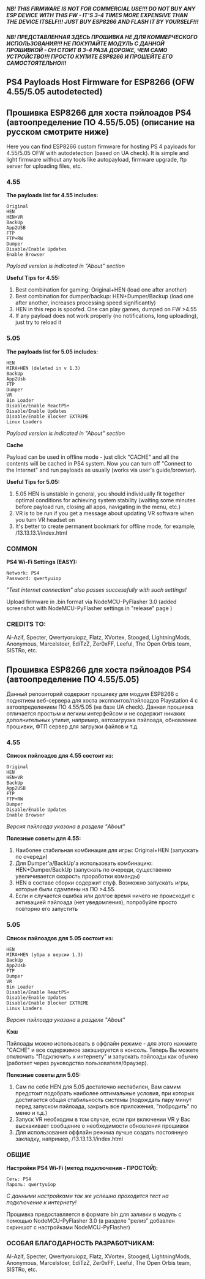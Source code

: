 ##### NB! THIS FIRMWARE IS NOT FOR COMMERCIAL USE!!! DO NOT BUY ANY ESP DEVICE WITH THIS FW - IT'S 3-4 TIMES MORE EXPENSIVE THAN THE DEVICE ITSELF!!! JUST BUY ESP8266 AND FLASH IT BY YOURSELF!!! 

##### NB! ПРЕДСТАВЛЕННАЯ ЗДЕСЬ ПРОШИВКА НЕ ДЛЯ КОММЕРЧЕСКОГО ИСПОЛЬЗОВАНИЯ!!! НЕ ПОКУПАЙТЕ МОДУЛЬ С ДАННОЙ ПРОШИВКОЙ - ОН СТОИТ В 3-4 РАЗА ДОРОЖЕ, ЧЕМ САМО УСТРОЙСТВО!!! ПРОСТО КУПИТЕ ESP8266 И ПРОШЕЙТЕ ЕГО САМОСТОЯТЕЛЬНО!!!

## PS4 Payloads Host Firmware for ESP8266 (OFW 4.55/5.05 autodetected)
## Прошивка ESP8266 для хоста пэйлоадов PS4 (автоопределение ПО 4.55/5.05) (описание на русском смотрите ниже)

Here you can find ESP8266 custom firmware for hosting PS 4 payloads for 4.55/5.05 OFW with autodetection (based on UA check). It is simple and light firmware without any tools like autopayload, firmware upgrade, ftp server for uploading files, etc. 

### 4.55
**The payloads list for 4.55 includes:**

    Original
    HEN
    HEN+VR
    BackUp
    App2USB
    FTP
    FTP+RW
    Dumper
    Disable/Enable Updates
    Enable Browser
    
*Payload version is indicated in "About" section*


**Useful Tips for 4.55:**
1. Best combination for gaming: Original+HEN (load one after another)
2. Best combination for dumper/backup: HEN+Dumper/Backup (load one after another, increases processing speed significantly)
3. HEN in this repo is spoofed. One can play games, dumped on FW >4.55
4. If any payload does not work properly (no notifications, long uploading), just try to reload it


### 5.05
**The payloads list for 5.05 includes:**

    HEN
    MIRA+HEN (deleted in v 1.3)
    BackUp
    App2Usb
    FTP
    Dumper
    VR
    Bin Loader
    Disable/Enable ReactPS+
    Disable/Enable Updates
    Disable/Enable Blocker EXTREME
    Linux Loaders
    
*Payload version is indicated in "About" section*


**Cache**

Payload can be used in offline mode - just click "CACHE" and all the contents will be cached in PS4 system. Now you can turn off "Connect to the Internet" and run payloads as usually (works via user's guide/browser).


**Useful Tips for 5.05:**
1. 5.05 HEN is unstable in general, you should individually fit together optimal conditions for achieving system stability (waiting some minutes before payload run, closing all apps, navigating in the menu, etc.)
2. VR is to be run if you get a message about updating VR software when you turn VR headset on
3. It's better to create permanent bookmark for offline mode, for example, /13.13.13.1/index.html


### COMMON    
**PS4 Wi-Fi Settings (EASY):**

    Network: PS4
    Password: qwertyuiop

*"Test internet connection" also passes successfully with such settings!*


Upload firmware in .bin format via NodeMCU-PyFlasher 3.0 (added screenshot with NodeMCU-PyFlasher settings in "release" page )

### CREDITS TO:

Al-Azif, Specter, Qwertyoruiopz, Flatz, XVortex, Stooged, LightningMods, Anonymous, Marcelstoer, EdiTzZ, Zer0xFF, Leeful, The Open Orbis team, SISTRo, etc.



## Прошивка ESP8266 для хоста пэйлоадов PS4 (автоопределение ПО 4.55/5.05)
Данный репозиторий содержит прошивку для модуля ESP8266 с поднятием веб-сервера для хоста эксплоитов/пэйлоадов Playstation 4 с автоопределением ПО 4.55/5.05 (на базе UA check). Данная прошивка отличается простым и легким интерфейсом и не содержит никаких дополнительных утилит, например, автозагрузка пэйлоада, обновление прошивки, ФТП сервер для загрузки файлов и т.д.

### 4.55
**Список пэйлоадов для 4.55 состоит из:**

    Original
    HEN
    HEN+VR
    BackUp
    App2USB
    FTP
    FTP+RW
    Dumper
    Disable/Enable Updates
    Enable Browser
    
*Версия пэйлоада указана в разделе "About"*


**Полезные советы для 4.55:**
1. Наиболее стабильная комбинация для игры: Original+HEN (запускать по очереди)
2. Для Dumper'а/BackUp'а использовать комбинацию: HEN+Dumper/BackUp (запускать по очереди, существенно увеличивается скорость проработки команды)
3. HEN в составе сборки содержит спуф. Возможно запускать игры, которые были сдампены на ПО >4.55.
4. Если и случается ошибка или долгое время ничего не происходит с активацией пэйлоада (нет уведомления), попробуйте просто повторно его запустить


### 5.05
**Список пэйлоадов для 5.05 состоит из:**

    HEN
    MIRA+HEN (убра в версии 1.3)
    BackUp
    App2Usb
    FTP
    Dumper
    VR
    Bin Loader
    Disable/Enable ReactPS+
    Disable/Enable Updates
    Disable/Enable Blocker EXTREME
    Linux Loaders
    
*Версия пэйлоада указана в разделе "About"*


**Кэш**

Пэйлоады можно использовать в оффлайн режиме - для этого нажмите "CACHE" и все содержимое закэшируется в консоль. Теперь Вы можете отключить "Подключить к интернету" и запускать пэйлоады как обычно (работает через руководство пользователя/браузер).


**Полезные советы для 5.05:**
1. Сам по себе HEN для 5.05 достаточно нестабилен, Вам самим предстоит подобрать наиболее оптимальные условия, при которых достигается общая стабильность системы (подождать пару минут перед запуском пэйлоада, закрыть все приложения, "побродить" по меню и т.д.)
2. Запуск VR необходим в том случае, если при включении VR у Вас выскакивает сообщение о необходимости обновления прошивки
3. Для использования оффлайн режима лучше создать постоянную закладку, например, /13.13.13.1/index.html


### ОБЩИЕ    
**Настройки PS4 Wi-Fi (метод подключения - ПРОСТОЙ):**

    Сеть: PS4
    Пароль: qwertyuiop

*С данными настройками так же успешно проходится тест на подключение к интернету!*

Прошивка предоставляется в формате bin для заливки в модуль с помощью NodeMCU-PyFlasher 3.0 (в разделе "релиз" добавлен скриншот с настройками NodeMCU-PyFlasher)

### ОСОБАЯ БЛАГОДАРНОСТЬ РАЗРАБОТЧИКАМ:

Al-Azif, Specter, Qwertyoruiopz, Flatz, XVortex, Stooged, LightningMods, Anonymous, Marcelstoer, EdiTzZ, Zer0xFF, Leeful, The Open Orbis team, SISTRo, etc.

